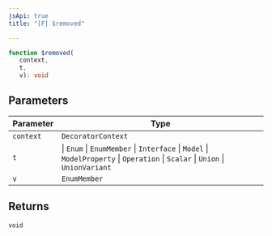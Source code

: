 ```yaml
---
jsApi: true
title: "[F] $removed"

---
```

```ts
function $removed(
   context, 
   t, 
   v): void
```

## Parameters

| Parameter | Type |
| ------ | ------ |
| `context` | `DecoratorContext` |
| `t` | \| `Enum` \| `EnumMember` \| `Interface` \| `Model` \| `ModelProperty` \| `Operation` \| `Scalar` \| `Union` \| `UnionVariant` |
| `v` | `EnumMember` |

## Returns

`void`
